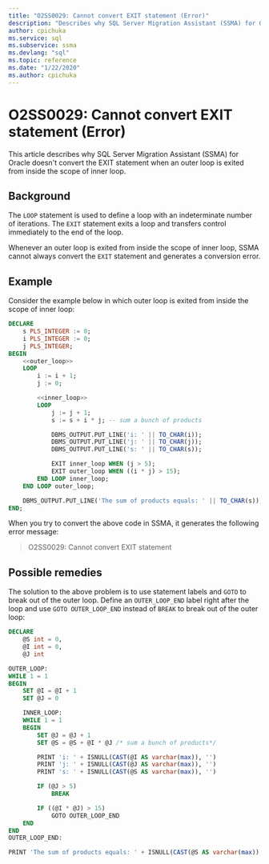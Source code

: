 ```yaml
---
title: "O2SS0029: Cannot convert EXIT statement (Error)"
description: "Describes why SQL Server Migration Assistant (SSMA) for Oracle doesn't convert the EXIT statement when an outer loop is exited from inside the scope of inner loop."
author: cpichuka
ms.service: sql
ms.subservice: ssma
ms.devlang: "sql"
ms.topic: reference
ms.date: "1/22/2020"
ms.author: cpichuka
---
```


# O2SS0029: Cannot convert EXIT statement (Error)

This article describes why SQL Server Migration Assistant (SSMA) for Oracle doesn't convert the EXIT statement when an outer loop is exited from inside the scope of inner loop.

## Background

The `LOOP` statement is used to define a loop with an indeterminate number of iterations. The `EXIT` statement exits a loop and transfers control immediately to the end of the loop.

Whenever an outer loop is exited from inside the scope of inner loop, SSMA cannot always convert the `EXIT` statement and generates a conversion error.

## Example

Consider the example below in which outer loop is exited from inside the scope of inner loop:

```sql
DECLARE
    s PLS_INTEGER := 0;
    i PLS_INTEGER := 0;
    j PLS_INTEGER;
BEGIN
    <<outer_loop>>
    LOOP
        i := i + 1;
        j := 0;

        <<inner_loop>>
        LOOP
            j := j + 1;
            s := s + i * j; -- sum a bunch of products

            DBMS_OUTPUT.PUT_LINE('i: ' || TO_CHAR(i));
            DBMS_OUTPUT.PUT_LINE('j: ' || TO_CHAR(j));
            DBMS_OUTPUT.PUT_LINE('s: ' || TO_CHAR(s));

            EXIT inner_loop WHEN (j > 5);
            EXIT outer_loop WHEN ((i * j) > 15);
        END LOOP inner_loop;
    END LOOP outer_loop;

    DBMS_OUTPUT.PUT_LINE('The sum of products equals: ' || TO_CHAR(s));
END;
```

When you try to convert the above code in SSMA, it generates the following error message:

> O2SS0029: Cannot convert EXIT statement

## Possible remedies

The solution to the above problem is to use statement labels and `GOTO` to break out of the outer loop. Define an `OUTER_LOOP_END` label right after the loop and use `GOTO OUTER_LOOP_END` instead of `BREAK` to break out of the outer loop:

```sql
DECLARE
    @S int = 0,
    @I int = 0,
    @J int

OUTER_LOOP:
WHILE 1 = 1
BEGIN
    SET @I = @I + 1
    SET @J = 0

    INNER_LOOP:
    WHILE 1 = 1
    BEGIN
        SET @J = @J + 1
        SET @S = @S + @I * @J /* sum a bunch of products*/

        PRINT 'i: ' + ISNULL(CAST(@I AS varchar(max)), '')
        PRINT 'j: ' + ISNULL(CAST(@J AS varchar(max)), '')
        PRINT 's: ' + ISNULL(CAST(@S AS varchar(max)), '')

        IF (@J > 5)
            BREAK

        IF ((@I * @J) > 15)
            GOTO OUTER_LOOP_END
    END
END
OUTER_LOOP_END:

PRINT 'The sum of products equals: ' + ISNULL(CAST(@S AS varchar(max)), '')
```
